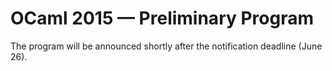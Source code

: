 <!-- ((! set title Program !)) -->

OCaml 2015 — Preliminary Program
================================

The program will be announced shortly after the notification
deadline (June 26).
